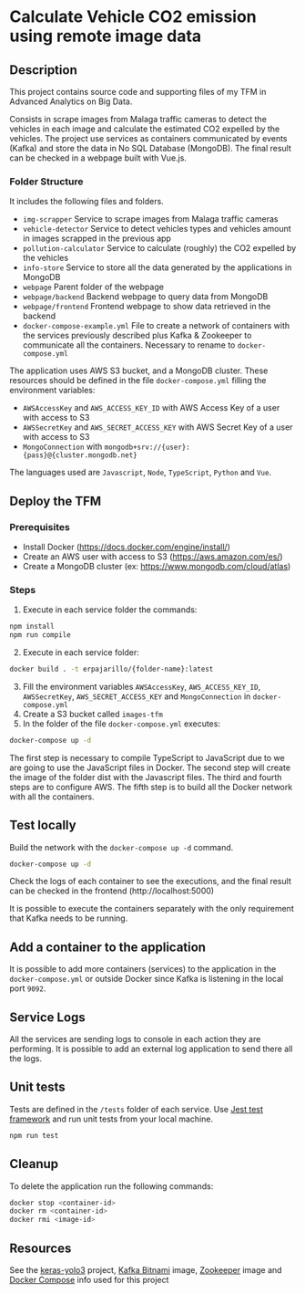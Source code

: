 # Calculate Vehicle CO2 emission using remote image data

## Description
This project contains source code and supporting files of my TFM in Advanced Analytics on Big Data. 

Consists in scrape images from Malaga traffic cameras to detect the vehicles in each image and calculate the estimated
CO2 expelled by the vehicles.
The project use services as containers communicated by events (Kafka) and store the data in No SQL Database (MongoDB).
The final result can be checked in a webpage built with Vue.js.

### Folder Structure

It includes the following files and folders.

- `img-scrapper` Service to scrape images from Malaga traffic cameras
- `vehicle-detector` Service to detect vehicles types and vehicles amount in images scrapped in the previous app
- `pollution-calculator` Service to calculate (roughly) the CO2 expelled by the vehicles
- `info-store` Service to store all the data generated by the applications in MongoDB
- `webpage` Parent folder of the webpage
- `webpage/backend` Backend webpage to query data from MongoDB
- `webpage/frontend` Frontend webpage to show data retrieved in the backend
- `docker-compose-example.yml` File to create a network of containers with the services previously described plus 
  Kafka & Zookeeper to communicate all the containers. Necessary to rename to `docker-compose.yml`
  
The application uses AWS S3 bucket, and a MongoDB cluster. 
These resources should be defined in the file `docker-compose.yml` filling the environment variables:
- `AWSAccessKey` and `AWS_ACCESS_KEY_ID` with AWS Access Key of a user with access to S3
- `AWSSecretKey` and `AWS_SECRET_ACCESS_KEY` with AWS Secret Key of a user with access to S3
- `MongoConnection` with `mongodb+srv://{user}:{pass}@{cluster.mongodb.net}`

The languages used are `Javascript`, `Node`, `TypeScript`, `Python` and `Vue`.

## Deploy the TFM

### Prerequisites

- Install Docker (https://docs.docker.com/engine/install/)
- Create an AWS user with access to S3 (https://aws.amazon.com/es/)
- Create a MongoDB cluster (ex: https://www.mongodb.com/cloud/atlas)

### Steps

1. Execute in each service folder the commands:
```bash
npm install
npm run compile
```
2. Execute in each service folder:
```bash
docker build . -t erpajarillo/{folder-name}:latest
```
3. Fill the environment variables `AWSAccessKey`, `AWS_ACCESS_KEY_ID`, `AWSSecretKey`, `AWS_SECRET_ACCESS_KEY` 
   and `MongoConnection` in `docker-compose.yml`
4. Create a S3 bucket called `images-tfm`
5. In the folder of the file `docker-compose.yml` executes:
```bash
docker-compose up -d
```

The first step is necessary to compile TypeScript to JavaScript due to we are going to use the JavaScript files in
Docker. The second step will create the image of the folder dist with the Javascript files. The third and fourth steps
are to configure AWS. The fifth step is to build all the Docker network with all the containers.

## Test locally

Build the network with the `docker-compose up -d` command.

```bash
docker-compose up -d
```

Check the logs of each container to see the executions, and the final result can be checked in the frontend 
(http://localhost:5000)

It is possible to execute the containers separately with the only requirement that Kafka needs to be running.

## Add a container to the application

It is possible to add more containers (services) to the application in the `docker-compose.yml` or outside Docker since
Kafka is listening in the local port `9092`.

## Service Logs

All the services are sending logs to console in each action they are performing. It is possible to add an external log
application to send there all the logs.

## Unit tests

Tests are defined in the `/tests` folder of each service.
Use [Jest test framework](https://jestjs.io/) and run unit tests from your local machine.

```bash
npm run test
```

## Cleanup

To delete the application run the following commands:

```bash
docker stop <container-id>
docker rm <container-id>
docker rmi <image-id>
```

## Resources

See the 
[keras-yolo3](https://github.com/qqwweee/keras-yolo3) project, 
[Kafka Bitnami](https://hub.docker.com/r/bitnami/kafka/) image,
[Zookeeper](https://hub.docker.com/r/bitnami/zookeeper) image and
[Docker Compose](https://docs.docker.com/compose/) info
used for this project
